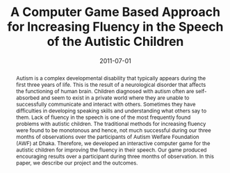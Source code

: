 ---
title: "A Computer Game Based Approach for Increasing Fluency in the Speech of the Autistic Children"
collection: publications
permalink: /publication/2011-07-01-A-Computer-Game-Based-Approach-for-Increasing-Fluency-in-the-Speech-of-the-Autistic-Children
date: 2011-07-01
venue: 'In the proceedings of 2011 IEEE 11th International Conference on Advanced Learning Technologies'
link: 'https://doi.org/10.1109/ICALT.2011.13'
citation: ' Anika Anwar,  Md. Mustafizur Rahman,  S.M. Ferdous,  Samiul Alam Anik,  Syed Ishtiaque Ahmed, &quot;A Computer Game Based Approach for Increasing Fluency in the Speech of the Autistic Children.&quot; In the proceedings of 2011 IEEE 11th International Conference on Advanced Learning Technologies, 2011.'
abstract: "Autism is a complex developmental disability that typically appears during the first three years of life. This is the result of a neurological disorder that affects the functioning of human brain. Children diagnosed with autism often are self-absorbed and seem to exist in a private world where they are unable to successfully communicate and interact with others. Sometimes they have difficulties in developing speaking skills and understanding what others say to them. Lack of fluency in the speech is one of the most frequently found problems with autistic children. The traditional methods for increasing fluency were found to be monotonous and hence, not much successful during our three months of observations over the participants of Autism Welfare Foundation (AWF) at Dhaka. Therefore, we developed an interactive computer game for the autistic children for improving the fluency in their speech. Our game produced encouraging results over a participant during three months of observation. In this paper, we describe our project and the outcomes."
paperurl: "/files/pdf/papers/Anwar et al_2011_A Computer Game Based Approach for Increasing Fluency in the Speech of the.pdf"
---